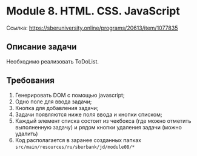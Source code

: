 # Module 8. HTML. CSS. JavaScript
Ссылка: https://sberuniversity.online/programs/20613/item/1077835

## Описание задачи
Необходимо реализовать ToDoList.

## Требования
1. Генерировать DOM с помощью javascript;
2. Одно поле для ввода задачи;
3. Кнопка для добавления задачи;
4. Задачи появляются ниже поля ввода и кнопки списком;
5. Каждый элемент списка состоит из чекбокса (где можно отметить выполненную задачу) и рядом кнопки удаления задачи (можно удалить)
6. Код располагается в заранее созданных папках `src/main/resources/ru/sberbank/jd/module08/*`
